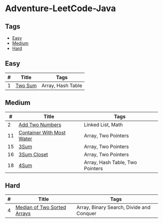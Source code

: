 # Adventure-LeetCode-Java

## Tags
- [Easy](#Easy)
- [Medium](#Medium)
- [Hard](#Hard)

## <span id="Easy">Easy</span>

| # |     Title      |        Tags       |
|---|----------------|-------------------|
| 1 | [Two Sum][001] | Array, Hash Table |


## <span id="Medium">Medium</span>

| #  |              Title               |               Tags              |
|----|----------------------------------|---------------------------------|
|  2 | [Add Two Numbers][002]                  | Linked List, Math               |
| 11 | [Container With Most Water][011] | Array, Two Pointers             |
| 15 | [3Sum][015]                      | Array, Two Pointers             |
| 16 | [3Sum Closet][016]               | Array, Two Pointers             |
| 18 | [4Sum][018]                      | Array, Hash Table, Two Pointers |


## <span id="Hard">Hard</span>

| # |               Title                |                   Tags                   |
|---|------------------------------------|------------------------------------------|
| 4 | [Median of Two Sorted Arrays][004] | Array, Binary Search, Divide and Conquer |



[001]: https://github.com/BraveAlan/Adventure-LeetCode-Java/blob/master/Easy/1.%20Two%20Sum.md
[004]: https://github.com/BraveAlan/Adventure-LeetCode-Java/blob/master/Hard/4.%20Median%20of%20Two%20Sorted%20Arrays.md
[011]: https://github.com/BraveAlan/Adventure-LeetCode-Java/blob/master/Medium/11.%20Container%20With%20Most%20Water.md
[015]: https://github.com/BraveAlan/Adventure-LeetCode-Java/blob/master/Medium/15.%203Sum.md
[016]: https://github.com/BraveAlan/Adventure-LeetCode-Java/blob/master/Medium/16.%203Sum%20Closest.md
[018]: https://github.com/BraveAlan/Adventure-LeetCode-Java/blob/master/Medium/18.%204Sum.md
[002]: https://github.com/BraveAlan/Adventure-LeetCode-Java/blob/master/Medium/2.%Add%20Two%20Numbers.md
